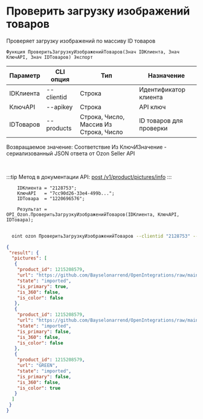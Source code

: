 ﻿---
sidebar_position: 10
---

# Проверить загрузку изображений товаров
 Проверяет загрузку изображений по массиву ID товаров



`Функция ПроверитьЗагрузкуИзображенийТоваров(Знач IDКлиента, Знач КлючAPI, Знач IDТоваров) Экспорт`

  | Параметр | CLI опция | Тип | Назначение |
  |-|-|-|-|
  | IDКлиента | --clientid | Строка | Идентификатор клиента |
  | КлючAPI | --apikey | Строка | API ключ |
  | IDТоваров | --products | Строка, Число, Массив Из Строка, Число | ID товаров для проверки |

  
  Возвращаемое значение:   Соответствие Из КлючИЗначение - сериализованный JSON ответа от Ozon Seller API

<br/>

:::tip
Метод в документации API: [post /v1/product/pictures/info](https://docs.ozon.ru/api/seller/#operation/ProductAPI_ProductInfoPictures)
:::
<br/>


```bsl title="Пример кода"
    IDКлиента = "2128753";
    КлючAPI   = "7cc90d26-33e4-499b...";
    IDТовара  = "1220696576";

    Результат = OPI_Ozon.ПроверитьЗагрузкуИзображенийТоваров(IDКлиента, КлючAPI, IDТовара);
```



```sh title="Пример команды CLI"
    
  oint ozon ПроверитьЗагрузкуИзображенийТоваров --clientid "2128753" --apikey "7cc90d26-33e4-499b..." --products %products%

```

```json title="Результат"
{
 "result": {
  "pictures": [
   {
    "product_id": 1215208579,
    "url": "https://github.com/Bayselonarrend/OpenIntegrations/raw/main/service/test_data/picture.jpg",
    "state": "imported",
    "is_primary": true,
    "is_360": false,
    "is_color": false
   },
   {
    "product_id": 1215208579,
    "url": "https://github.com/Bayselonarrend/OpenIntegrations/raw/main/service/test_data/picture2.jpg",
    "state": "imported",
    "is_primary": false,
    "is_360": false,
    "is_color": false
   },
   {
    "product_id": 1215208579,
    "url": "GREEN",
    "state": "imported",
    "is_primary": false,
    "is_360": false,
    "is_color": true
   }
  ]
 }
}
```
